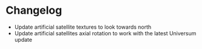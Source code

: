 # Changelog
- Update artificial satellite textures to look towards north
- Update artificial satellites axial rotation to work with the latest Universum update
